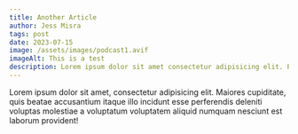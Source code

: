 ```yaml
---
title: Another Article
author: Jess Misra
tags: post
date: 2023-07-15
image: /assets/images/podcast1.avif
imageAlt: This is a test
description: Lorem ipsum dolor sit amet consectetur adipisicing elit. Perferendis accusantium sit illo neque rem omnis quaerat, nam similique vitae delectus ad magni vel quo maxime, magnam placeat. Reprehenderit, distinctio aliquam?
---
```




Lorem ipsum dolor sit amet, consectetur adipisicing elit. Maiores cupiditate, quis beatae accusantium itaque illo incidunt esse perferendis deleniti voluptas molestiae a voluptatum voluptatem aliquid numquam nesciunt est laborum provident!